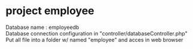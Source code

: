 # project employee

Database name : employeedb <br>
Database connection configuration in "controller/databaseController.php" <br>
Put all file into a folder w/ named "employee" and acces in web browser <br>


